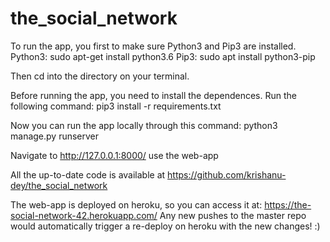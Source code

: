 # the_social_network

To run the app, you first to make sure Python3 and Pip3 are installed.
	Python3: sudo apt-get install python3.6
	Pip3: sudo apt install python3-pip

Then cd into the directory on your terminal.

Before running the app, you need to install the dependences. Run the following command:
	pip3 install -r requirements.txt

Now you can run the app locally through this command:
	python3 manage.py runserver

Navigate to http://127.0.0.1:8000/ use the web-app


All the up-to-date code is available at https://github.com/krishanu-dey/the_social_network

The web-app is deployed on heroku, so you can access it at: https://the-social-network-42.herokuapp.com/
Any new pushes to the master repo would automatically trigger a re-deploy on heroku with the new changes! :)